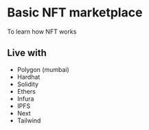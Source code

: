 # Basic NFT marketplace

To learn how NFT works

## Live with

- Polygon (mumbai)
- Hardhat
- Solidity
- Ethers
- Infura
- IPFS
- Next
- Tailwind
